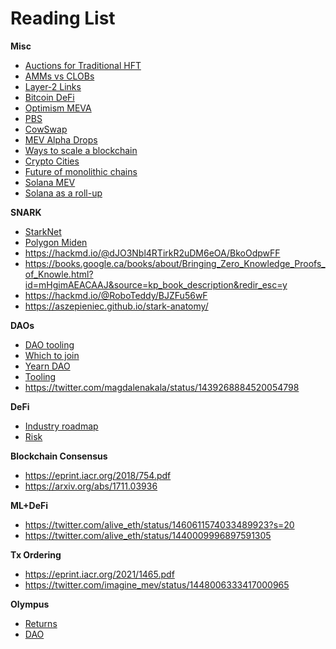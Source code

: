 # Reading List

**Misc**
* [Auctions for Traditional HFT](https://twitter.com/bernhardsson/status/1449795854487990273?s=20)
* [AMMs vs CLOBs](https://stanford.edu/~guillean/papers/cfmm-ob.pdf)
* [Layer-2 Links](https://twitter.com/likebeckett/status/1452027362229436416)
* [Bitcoin DeFi](https://tbd54566975.ghost.io/introducing-tbdex/)
* [Optimism MEVA](https://ethresear.ch/t/mev-auction-auctioning-transaction-ordering-rights-as-a-solution-to-miner-extractable-value/6788)
* [PBS](https://ethresear.ch/t/proposer-block-builder-separation-friendly-fee-market-designs/9725)
* [CowSwap](https://cowswap.exchange/#/swap)
* [MEV Alpha Drops](https://twitter.com/FP_Crypto/status/1444010939641073665?s=20)
* [Ways to scale a blockchain](https://twitter.com/ChainLinkGod/status/1462544950181126145?s=20)
* [Crypto Cities](https://vitalik.ca/general/2021/10/31/cities.html)
* [Future of monolithic chains](https://polynya.medium.com/paths-forward-for-monolithic-chains-780aa48bef92)
* [Solana MEV](https://twitter.com/jito_network?s=20)
* [Solana as a roll-up](https://polynya.medium.com/solanas-endgame-becoming-an-ethereum-rollup-c77ee479a8ae)

**SNARK**
* [StarkNet](https://medium.com/starkware/starknet-alpha-now-on-mainnet-4cf35efd1669)
* [Polygon Miden](https://twitter.com/0xPolygon/status/1460609713922457606)
* https://hackmd.io/@dJO3Nbl4RTirkR2uDM6eOA/BkoOdpwFF
* https://books.google.ca/books/about/Bringing_Zero_Knowledge_Proofs_of_Knowle.html?id=mHgimAEACAAJ&source=kp_book_description&redir_esc=y
* https://hackmd.io/@RoboTeddy/BJZFu56wF
* https://aszepieniec.github.io/stark-anatomy/

**DAOs**
* [DAO tooling](https://twitter.com/Felipether/status/1463096115461595143?s=20)
* [Which to join](https://twitter.com/tferriss/status/1448430303341518851)
* [Yearn DAO](https://thebluepill.eth.link)
* [Tooling](https://twitter.com/JulzRoze/status/1442674731627466753)
* https://twitter.com/magdalenakala/status/1439268884520054798

**DeFi**
* [Industry roadmap](https://github.com/OffcierCia/DeFi-Developer-Road-Map)
* [Risk](https://www.riskharbor.com)

**Blockchain Consensus**
* https://eprint.iacr.org/2018/754.pdf
* https://arxiv.org/abs/1711.03936

**ML+DeFi**
* https://twitter.com/alive_eth/status/1460611574033489923?s=20
* https://twitter.com/alive_eth/status/1440009996897591305

**Tx Ordering**
* https://eprint.iacr.org/2021/1465.pdf
* https://twitter.com/imagine_mev/status/1448006333417000965

**Olympus**
* [Returns](https://twitter.com/Shpigford/status/1462543492513771527?s=20)
* [DAO](https://olympusdao.medium.com/introducing-olympus-v2-c4ade14e9fe)
